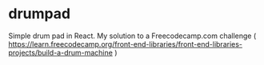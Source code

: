 # drumpad
Simple drum pad in React. My solution to a Freecodecamp.com challenge ( https://learn.freecodecamp.org/front-end-libraries/front-end-libraries-projects/build-a-drum-machine )

